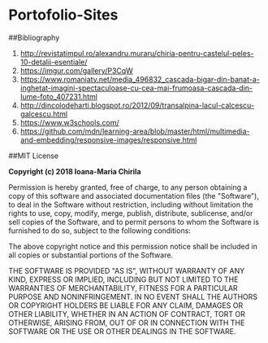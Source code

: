 # Portofolio-Sites



##Bibliography
1. http://revistatimpul.ro/alexandru.muraru/chiria-pentru-castelul-peles-10-detalii-esentiale/
2. https://imgur.com/gallery/P3CqW
3. https://www.romaniatv.net/media_496832_cascada-bigar-din-banat-a-inghetat-imagini-spectaculoase-cu-cea-mai-frumoasa-cascada-din-lume-foto_407231.html
4. http://dincolodeharti.blogspot.ro/2012/09/transalpina-lacul-calcescu-galcescu.html
5. https://www.w3schools.com/
6. https://github.com/mdn/learning-area/blob/master/html/multimedia-and-embedding/responsive-images/responsive.html

##MIT License

**Copyright (c) 2018 Ioana-Maria Chirila**

Permission is hereby granted, free of charge, to any person obtaining a copy
of this software and associated documentation files (the "Software"), to deal
in the Software without restriction, including without limitation the rights
to use, copy, modify, merge, publish, distribute, sublicense, and/or sell
copies of the Software, and to permit persons to whom the Software is
furnished to do so, subject to the following conditions:

The above copyright notice and this permission notice shall be included in all
copies or substantial portions of the Software.

THE SOFTWARE IS PROVIDED "AS IS", WITHOUT WARRANTY OF ANY KIND, EXPRESS OR
IMPLIED, INCLUDING BUT NOT LIMITED TO THE WARRANTIES OF MERCHANTABILITY,
FITNESS FOR A PARTICULAR PURPOSE AND NONINFRINGEMENT. IN NO EVENT SHALL THE
AUTHORS OR COPYRIGHT HOLDERS BE LIABLE FOR ANY CLAIM, DAMAGES OR OTHER
LIABILITY, WHETHER IN AN ACTION OF CONTRACT, TORT OR OTHERWISE, ARISING FROM,
OUT OF OR IN CONNECTION WITH THE SOFTWARE OR THE USE OR OTHER DEALINGS IN THE
SOFTWARE.